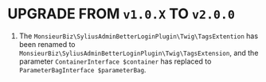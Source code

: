 # UPGRADE FROM `v1.0.X` TO `v2.0.0`

1. The `MonsieurBiz\SyliusAdminBetterLoginPlugin\Twig\TagsExtention` has been renamed to `MonsieurBiz\SyliusAdminBetterLoginPlugin\Twig\TagsExtension`, and the parameter `ContainerInterface $container` has replaced to `ParameterBagInterface $parameterBag`.
